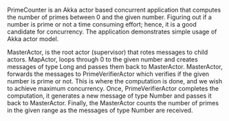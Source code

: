 
PrimeCounter is an Akka actor based concurrent application that computes the number of primes between 0 and the given number. Figuring out if a number is prime or not a time consuming effort; hence, it is a good candidate for concurrency. The application demonstrates simple usage of Akka actor model.

MasterActor, is the root actor (supervisor) that rotes messages to child actors.
MapActor, loops through 0 to the given number and creates messages of type Long and passes them back to MasterActor.
MasterActor, forwards the messages to PrimeVerifierActor which verifies if the given number is prime or not. This is where the computation is done, and we wish to achieve maximum concurrency. Once, PrimeVerifierActor completes the computation, it generates a new message of type Number and passes it back to MasterActor. Finally, the MasterActor counts the number of primes in the given range as the messages of type Number are received.
